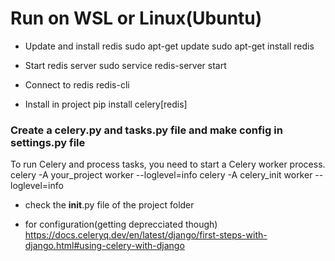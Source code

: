# Run on WSL or Linux(Ubuntu)

- Update and install redis
  sudo apt-get update
  sudo apt-get install redis

- Start redis server
sudo service redis-server start

- Connect to redis
redis-cli 

- Install in project
pip install celery[redis]

### Create a celery.py and tasks.py file and make config in settings.py file

To run Celery and process tasks, you need to start a Celery worker process.
celery -A your_project worker --loglevel=info
celery -A celery_init worker --loglevel=info


- check the __init__.py file of the project folder


- for configuration(getting deprecciated though)
https://docs.celeryq.dev/en/latest/django/first-steps-with-django.html#using-celery-with-django